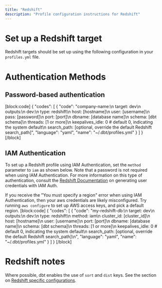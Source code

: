```yaml
---
title: "Redshift"
description: "Profile configuration instructions for Redshift"
---
```

# Set up a Redshift target

Redshift targets should be set up using the following configuration in your `profiles.yml` file.

# Authentication Methods

## Password-based authentication
[block:code]
{
  "codes": [
    {
      "code": "company-name:\n  target: dev\n  outputs:\n    dev:\n      type: redshift\n      host: [hostname]\n      user: [username]\n      pass: [password]\n      port: [port]\n      dbname: [database name]\n      schema: [dbt schema]\n      threads: [1 or more]\n      keepalives_idle: 0 # default 0, indicating the system default\n      search_path: [optional, override the default Redshift search_path]",
      "language": "yaml",
      "name": "~/.dbt/profiles.yml"
    }
  ]
}
[/block]
## IAM Authentication

To set up a Redshift profile using IAM Authentication, set the `method` parameter to `iam` as shown below. Note that a password is not required when using IAM Authentication. For more information on this type of authentication, consult the [Redshift Documentation](https://docs.aws.amazon.com/redshift/latest/mgmt/generating-user-credentials.html) on generating user credentials with IAM Auth.

If you receive the "You must specify a region" error when using IAM Authentication, then your aws credentials are likely misconfigured. Try running `aws configure` to set up AWS access keys, and pick a default region.
[block:code]
{
  "codes": [
    {
      "code": "my-redshift-db:\n  target: dev\n  outputs:\n    dev:\n      type: redshift\n      method: iam\n      cluster_id: [cluster_id]\n      host: [hostname]\n      user: [username]\n      port: [port]\n      dbname: [database name]\n      schema: [dbt schema]\n      threads: [1 or more]\n      keepalives_idle: 0 # default 0, indicating the system default\n      search_path: [optional, override the default Redshift search_path]\n",
      "language": "yaml",
      "name": "~/.dbt/profiles.yml"
    }
  ]
}
[/block]
# Redshift notes

Where possible, dbt enables the use of `sort` and `dist` keys. See the section on [Redshift specific configurations](doc:redshift-configs).
